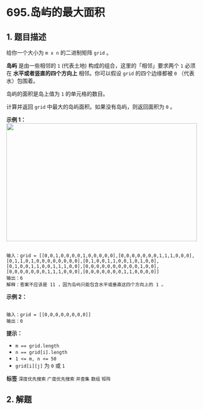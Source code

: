 # 695.岛屿的最大面积

## 1. 题目描述

给你一个大小为 `m x n` 的二进制矩阵 `grid` 。

 **岛屿** 是由一些相邻的 `1` (代表土地) 构成的组合，这里的「相邻」要求两个 `1` 必须在 **水平或者竖直的四个方向上** 相邻。你可以假设 `grid` 的四个边缘都被 `0` （代表水）包围着。

岛屿的面积是岛上值为 `1` 的单元格的数目。

计算并返回 `grid` 中最大的岛屿面积。如果没有岛屿，则返回面积为 `0` 。

 

 **示例 1：** 
<img alt="" src="https://assets.leetcode.com/uploads/2021/05/01/maxarea1-grid.jpg" style="width: 500px; height: 310px;" />
```

输入：grid = [[0,0,1,0,0,0,0,1,0,0,0,0,0],[0,0,0,0,0,0,0,1,1,1,0,0,0],[0,1,1,0,1,0,0,0,0,0,0,0,0],[0,1,0,0,1,1,0,0,1,0,1,0,0],[0,1,0,0,1,1,0,0,1,1,1,0,0],[0,0,0,0,0,0,0,0,0,0,1,0,0],[0,0,0,0,0,0,0,1,1,1,0,0,0],[0,0,0,0,0,0,0,1,1,0,0,0,0]]
输出：6
解释：答案不应该是 11 ，因为岛屿只能包含水平或垂直这四个方向上的 1 。

```
 **示例 2：** 

```

输入：grid = [[0,0,0,0,0,0,0,0]]
输出：0

```
 

 **提示：** 
-  `m == grid.length` 
-  `n == grid[i].length` 
-  `1 <= m, n <= 50` 
-  `grid[i][j]` 为 `0` 或 `1` 
 
**标签**
`深度优先搜索` `广度优先搜索` `并查集` `数组` `矩阵` 


## 2. 解题

